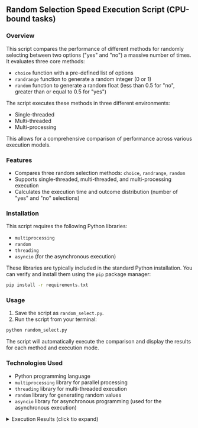 

## Random Selection Speed Execution Script (CPU-bound tasks)

### Overview

This script compares the performance of different methods for randomly selecting between two options ("yes" and "no") a massive number of times. It evaluates three core methods:

* `choice` function with a pre-defined list of options
* `randrange` function to generate a random integer (0 or 1)
* `random` function to generate a random float (less than 0.5 for "no", greater than or equal to 0.5 for "yes")

The script executes these methods in three different environments:

* Single-threaded
* Multi-threaded
* Multi-processing

This allows for a comprehensive comparison of performance across various execution models.

### Features

* Compares three random selection methods: `choice`, `randrange`, `random`
* Supports single-threaded, multi-threaded, and multi-processing execution
* Calculates the execution time and outcome distribution (number of "yes" and "no" selections)

### Installation

This script requires the following Python libraries:

* `multiprocessing`
* `random`
* `threading`
* `asyncio` (for the asynchronous execution)

These libraries are typically included in the standard Python installation. You can verify and install them using the `pip` package manager:

```bash
pip install -r requirements.txt
```


### Usage

1. Save the script as `random_select.py`.
2. Run the script from your terminal:

```bash
python random_select.py
```

The script will automatically execute the comparison and display the results for each method and execution mode.

### Technologies Used

* Python programming language
* `multiprocessing` library for parallel processing
* `threading` library for multi-threaded execution
* `random` library for generating random values
* `asyncio` library for asynchronous programming (used for the asynchronous execution)


<details>

<summary>Execution Results (click tio expand)</summary>

**Mac with M1**

```
Single-threaded choice: 23.19 sec
yes: 50005287, no: 49994713
Single-threaded randrange: 21.13 sec
yes: 49997033, no: 50002967
Single-threaded random: 5.62 sec
yes: 50004773, no: 49995227

Multi-threaded choice: 23.73 sec
yes: 49999124, no: 50000876
Multi-threaded randrange: 21.30 sec
yes: 50004134, no: 49995866
Multi-threaded random: 5.51 sec
yes: 50004663, no: 49995337

CPU count: 8
Multi-processing choice: 4.85 sec
yes: 49999987, no: 50000013
Multi-processing randrange: 4.39 sec
yes: 50009667, no: 49990333
Multi-processing random: 1.27 sec
yes: 50003205, no: 49996795

async
Async random async: 5.51 sec
yes: 49995906, no: 50004094
```

**Windows 11 on Intel i5-8500T**

```
Results to be added later
```


**Python 3.11.8 on Ubuntu 22.04 with Intel i5-8500T**

```
Single-threaded choice: 29.56 sec
yes: 49997575, no: 50002425
Single-threaded randrange: 31.43 sec
yes: 49996034, no: 50003966
Single-threaded random: 7.87 sec
yes: 50010426, no: 49989574

Multi-threaded choice: 42.30 sec
yes: 49991732, no: 50008268
Multi-threaded randrange: 44.60 sec
yes: 50000429, no: 49999571
Multi-threaded random: 9.05 sec
yes: 50008182, no: 49991818

CPU count: 6
Multi-processing choice: 5.83 sec
yes: 50009441, no: 49990555
Multi-processing randrange: 6.17 sec
yes: 50006118, no: 49993878
Multi-processing random: 1.48 sec
yes: 50009849, no: 49990147

async
Async random async: 7.94 sec
yes: 49992179, no: 50007821
```
</details>
